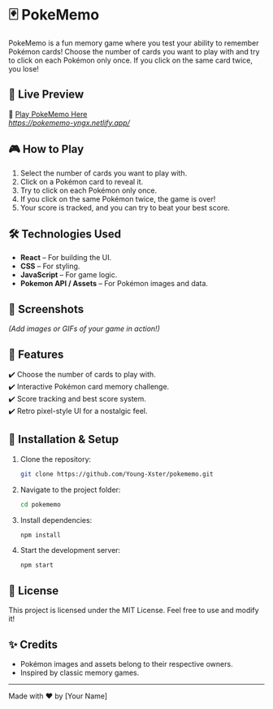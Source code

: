 # 🃏 PokeMemo

PokeMemo is a fun memory game where you test your ability to remember Pokémon cards! Choose the number of cards you want to play with and try to click on each Pokémon only once. If you click on the same card twice, you lose!

## 🚀 Live Preview

🔗 [Play PokeMemo Here](#)  
*https://pokememo-yngx.netlify.app/*

## 🎮 How to Play

1. Select the number of cards you want to play with.
2. Click on a Pokémon card to reveal it.
3. Try to click on each Pokémon only once.
4. If you click on the same Pokémon twice, the game is over!
5. Your score is tracked, and you can try to beat your best score.

## 🛠️ Technologies Used

- **React** – For building the UI.
- **CSS** – For styling.
- **JavaScript** – For game logic.
- **Pokemon API / Assets** – For Pokémon images and data.

## 📸 Screenshots

*(Add images or GIFs of your game in action!)*

## 📌 Features

✔️ Choose the number of cards to play with.  
✔️ Interactive Pokémon card memory challenge.  
✔️ Score tracking and best score system.  
✔️ Retro pixel-style UI for a nostalgic feel.  

## 📂 Installation & Setup

1. Clone the repository:
   ```sh
   git clone https://github.com/Young-Xster/pokememo.git
   ```
2. Navigate to the project folder:
   ```sh
   cd pokememo
   ```
3. Install dependencies:
   ```sh
   npm install
   ```
4. Start the development server:
   ```sh
   npm start
   ```

## 📜 License

This project is licensed under the MIT License. Feel free to use and modify it!

## ✨ Credits

- Pokémon images and assets belong to their respective owners.
- Inspired by classic memory games.

---
Made with ❤️ by [Your Name]
